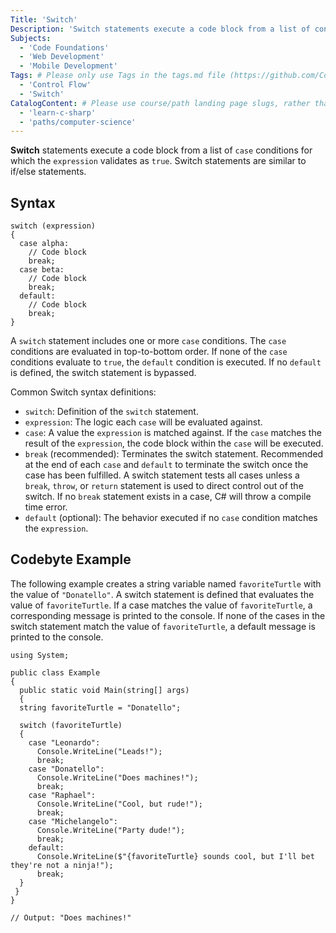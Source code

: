 ```yaml
---
Title: 'Switch'
Description: 'Switch statements execute a code block from a list of conditions if a condition is true.'
Subjects:
  - 'Code Foundations'
  - 'Web Development'
  - 'Mobile Development'
Tags: # Please only use Tags in the tags.md file (https://github.com/Codecademy/docs/blob/main/documentation/tags.md). If that list feels insufficient, feel free to create a new Tag and add it to tags.md in your PR!
  - 'Control Flow'
  - 'Switch'
CatalogContent: # Please use course/path landing page slugs, rather than linking to individual content items. If listing multiple items, please put the most relevant one first
  - 'learn-c-sharp'
  - 'paths/computer-science'
---
```


**Switch** statements execute a code block from a list of `case` conditions for which the `expression` validates as `true`. Switch statements are similar to if/else statements.

## Syntax

```pseudo
switch (expression)
{
  case alpha:
    // Code block
    break;
  case beta:
    // Code block
    break;
  default:
    // Code block
    break;
}
```

A `switch` statement includes one or more `case` conditions. The `case` conditions are evaluated in top-to-bottom order. If none of the `case` conditions evaluate to `true`, the `default` condition is executed. If no `default` is defined, the switch statement is bypassed.

Common Switch syntax definitions:

- `switch`: Definition of the `switch` statement.
- `expression`: The logic each `case` will be evaluated against.
- `case`: A value the `expression` is matched against. If the `case` matches the result of the `expression`, the code block within the `case` will be executed.
- `break` (recommended): Terminates the switch statement. Recommended at the end of each `case` and `default` to terminate the switch once the case has been fulfilled. A switch statement tests all cases unless a `break`, `throw`, or `return` statement is used to direct control out of the switch. If no `break` statement exists in a case, C# will throw a compile time error.
- `default` (optional): The behavior executed if no `case` condition matches the `expression`.

## Codebyte Example

The following example creates a string variable named `favoriteTurtle` with the value of `"Donatello"`. A switch statement is defined that evaluates the value of `favoriteTurtle`. If a case matches the value of `favoriteTurtle`, a corresponding message is printed to the console. If none of the cases in the switch statement match the value of `favoriteTurtle`, a default message is printed to the console.

```codebyte/csharp
using System;

public class Example
{
  public static void Main(string[] args)
  {
  string favoriteTurtle = "Donatello";

  switch (favoriteTurtle)
  {
    case "Leonardo":
      Console.WriteLine("Leads!");
      break;
    case "Donatello":
      Console.WriteLine("Does machines!");
      break;
    case "Raphael":
      Console.WriteLine("Cool, but rude!");
      break;
    case "Michelangelo":
      Console.WriteLine("Party dude!");
      break;
    default:
      Console.WriteLine($"{favoriteTurtle} sounds cool, but I'll bet they're not a ninja!");
      break;
  }
 }
}

// Output: "Does machines!"
```
